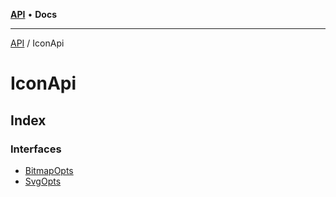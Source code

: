 [**API**](../../README.md) • **Docs**

***

[API](../../README.md) / IconApi

# IconApi

## Index

### Interfaces

- [BitmapOpts](interfaces/BitmapOpts.md)
- [SvgOpts](interfaces/SvgOpts.md)
